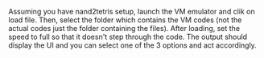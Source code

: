 Assuming you have nand2tetris setup, launch the VM emulator and clik on load file. Then, select the folder which contains the VM codes (not the actual codes just the folder containing the files).
After loading, set the speed to full so that it doesn't step through the code.
The output should display the UI and you can select one of the 3 options and act accordingly.
